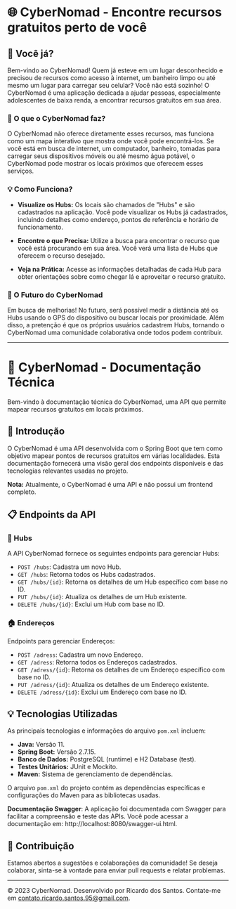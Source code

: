 # 🌐 CyberNomad - Encontre recursos gratuitos perto de você

## 🤔 Você já?

Bem-vindo ao CyberNomad! Quem já esteve em um lugar desconhecido e precisou de recursos como acesso à internet, um banheiro limpo ou até mesmo um lugar para carregar seu celular? Você não está sozinho! O CyberNomad é uma aplicação dedicada a ajudar pessoas, especialmente adolescentes de baixa renda, a encontrar recursos gratuitos em sua área.

### 🚀 O que o CyberNomad faz?

O CyberNomad não oferece diretamente esses recursos, mas funciona como um mapa interativo que mostra onde você pode encontrá-los. Se você está em busca de internet, um computador, banheiro, tomadas para carregar seus dispositivos móveis ou até mesmo água potável, o CyberNomad pode mostrar os locais próximos que oferecem esses serviços.

### 💡 Como Funciona?

- **Visualize os Hubs:** Os locais são chamados de "Hubs" e são cadastrados na aplicação. Você pode visualizar os Hubs já cadastrados, incluindo detalhes como endereço, pontos de referência e horário de funcionamento.

- **Encontre o que Precisa:** Utilize a busca para encontrar o recurso que você está procurando em sua área. Você verá uma lista de Hubs que oferecem o recurso desejado.

- **Veja na Prática:** Acesse as informações detalhadas de cada Hub para obter orientações sobre como chegar lá e aproveitar o recurso gratuito.

### 🔮 O Futuro do CyberNomad

Em busca de melhorias! No futuro, será possível medir a distância até os Hubs usando o GPS do dispositivo ou buscar locais por proximidade. Além disso, a pretenção é que os próprios usuários cadastrem Hubs, tornando o CyberNomad uma comunidade colaborativa onde todos podem contribuir.

---

# 📖 CyberNomad - Documentação Técnica

Bem-vindo à documentação técnica do CyberNomad, uma API que permite mapear recursos gratuitos em locais próximos.

## 🚀 Introdução

O CyberNomad é uma API desenvolvida com o Spring Boot que tem como objetivo mapear pontos de recursos gratuitos em várias localidades. Esta documentação fornecerá uma visão geral dos endpoints disponíveis e das tecnologias relevantes usadas no projeto.

**Nota:** Atualmente, o CyberNomad é uma API e não possui um frontend completo.

## 📋 Endpoints da API

### 📍 Hubs

A API CyberNomad fornece os seguintes endpoints para gerenciar Hubs:

- `POST /hubs`: Cadastra um novo Hub.
- `GET /hubs`: Retorna todos os Hubs cadastrados.
- `GET /hubs/{id}`: Retorna os detalhes de um Hub específico com base no ID.
- `PUT /hubs/{id}`: Atualiza os detalhes de um Hub existente.
- `DELETE /hubs/{id}`: Exclui um Hub com base no ID.

### 🏠 Endereços

Endpoints para gerenciar Endereços:

- `POST /adress`: Cadastra um novo Endereço.
- `GET /adress`: Retorna todos os Endereços cadastrados.
- `GET /adress/{id}`: Retorna os detalhes de um Endereço específico com base no ID.
- `PUT /adress/{id}`: Atualiza os detalhes de um Endereço existente.
- `DELETE /adress/{id}`: Exclui um Endereço com base no ID.

## 💡 Tecnologias Utilizadas

As principais tecnologias e informações do arquivo `pom.xml` incluem:

- **Java:** Versão 11.
- **Spring Boot:** Versão 2.7.15.
- **Banco de Dados:** PostgreSQL (runtime) e H2 Database (test).
- **Testes Unitários:** JUnit e Mockito.
- **Maven:** Sistema de gerenciamento de dependências.

O arquivo `pom.xml` do projeto contém as dependências específicas e configurações do Maven para as bibliotecas usadas.

**Documentação Swagger**: A aplicação foi documentada com Swagger para facilitar a compreensão e teste das APIs. Você pode acessar a documentação em: http://localhost:8080/swagger-ui.html.


## 🤝 Contribuição

Estamos abertos a sugestões e colaborações da comunidade! Se deseja colaborar, sinta-se à vontade para enviar pull requests e relatar problemas.

---

© 2023 CyberNomad. Desenvolvido por Ricardo dos Santos. Contate-me em contato.ricardo.santos.95@gmail.com.
